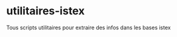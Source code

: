 utilitaires-istex
=================

Tous scripts utilitaires pour extraire des infos dans les bases istex
